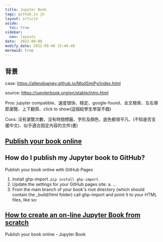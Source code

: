 ```yaml
---
title: Jupyter Book
tags: github.io jb
layout: article
aside:
  toc: true
sidebar:
  nav: layouts
date:  2022-09-08
modify_date: 2022-09-08 15:46:40
mermaid: true
---
```

## 背景

case: https://allendowney.github.io/ModSimPy/index.html

source: https://jupyterbook.org/en/stable/intro.html

Pros: jupyter compatible、速度很快、穩定、google-found、全文檢索、左右章節瀏覽、上下翻頁、click to show(這個給學生學習不錯)

Cons: 沒有瀏覽次數、沒有時間標籤、字形及顏色、底色都很平凡、(不知是否支援中文)、似乎適合固定內容的文件(書)

## [Publish your book online](https://jupyterbook.org/en/stable/start/publish.html)

## How do I publish my Jupyter book to GitHub?
Publish your book online with GitHub Pages

1. Install ghp-import. `pip install ghp-import`.
1. Update the settings for your GitHub pages site: a. ...
1. From the main branch of your book's root directory (which should contain the _build/html folder) call ghp-import and point it to your HTML files, like so:

## [How to create an on-line Jupyter Book from scratch](https://github.com/pabloinsente/jupyter-book-tutorial)



Publish your book online - Jupyter Book